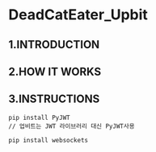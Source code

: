 # DeadCatEater_Upbit

## 1.INTRODUCTION
## 2.HOW IT WORKS
## 3.INSTRUCTIONS
```
pip install PyJWT
// 업비트는 JWT 라이브러리 대신 PyJWT사용
```

```
pip install websockets
```